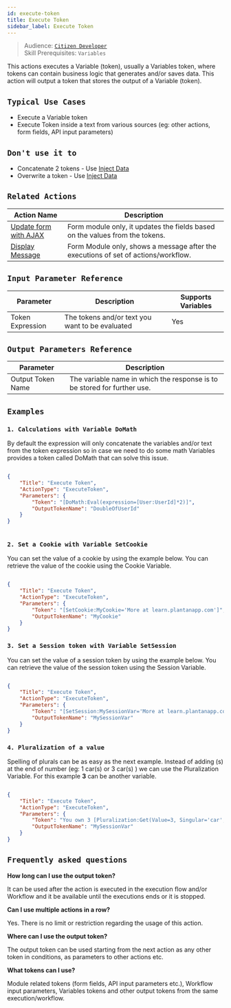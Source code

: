 ```yaml
---
id: execute-token
title: Execute Token
sidebar_label: Execute Token
---
```


> Audience: [`Citizen Developer`](/docs/audience#citizen-developers)<br/>
> Skill Prerequisites: `Variables`

This actions executes a Variable (token), usually a Variables token, where tokens can contain business logic that generates and/or saves data.
This action will output a token that stores the output of a Variable (token).

## `Typical Use Cases`

- Execute a Variable token
- Execute Token inside a text from various sources (eg: other actions, form fields, API input parameters)

## `Don't use it to`

- Concatenate 2 tokens - Use [Inject Data](/docs/Actions/inject-data.md)
- Overwrite a token - Use [Inject Data](/docs/Actions/inject-data.md)

## `Related Actions`

| Action Name                                                     | Description                                                                        |
| --------------------------------------------------------------- | ---------------------------------------------------------------------------------- |
| [Update form with AJAX](/docs/Actions/update-form-with-ajax.md) | Form module only, it updates the fields based on the values from the tokens.        |
| [Display Message](/docs/Actions/display-message.md)             | Form Module only, shows a message after the executions of set of actions/workflow. |


## `Input Parameter Reference`

| Parameter        | Description                                     | Supports Variables |
| ---------------- | ----------------------------------------------- | ------------------ |
| Token Expression | The tokens and/or text you want to be evaluated | Yes                |

## `Output Parameters Reference`

| Parameter         | Description                                                              |
| ----------------- | ------------------------------------------------------------------------ |
| Output Token Name | The variable name in which the response is to be stored for further use. |

## `Examples`

### `1. Calculations with Variable DoMath`

By default the expression will only concatenate the variables and/or text from the token expression so in case we need to do some math Variables provides a token called DoMath that can solve this issue.


```json

{
    "Title": "Execute Token",
    "ActionType": "ExecuteToken",
    "Parameters": {
        "Token": "[DoMath:Eval(expression=[User:UserId]*2)]",
        "OutputTokenName": "DoubleOfUserId"
    }
}
​
```

### `2. Set a Cookie with Variable SetCookie`

You can set the value of a cookie by using the example below. You can retrieve the value of the cookie using the Cookie Variable. 

```json

{
    "Title": "Execute Token",
    "ActionType": "ExecuteToken",
    "Parameters": {
        "Token": "[SetCookie:MyCookie='More at learn.plantanapp.com']",
        "OutputTokenName": "MyCookie"
    }
}

```

### `3. Set a Session token with Variable SetSession`

You can set the value of a session token by using the example below. You can retrieve the value of the session token using the Session Variable. 

```json

{
    "Title": "Execute Token",
    "ActionType": "ExecuteToken",
    "Parameters": {
        "Token": "[SetSession:MySessionVar='More at learn.plantanapp.com']",
        "OutputTokenName": "MySessionVar"
    }
}

```

### `4. Pluralization of a value`

Spelling of plurals can be as easy as the next example. Instead of adding (s) at the end of number (eg: 1 car(s) or 3 car(s) ) we can use the Pluralization Variable. For this example **3** can be another variable. 

```json

{
    "Title": "Execute Token",
    "ActionType": "ExecuteToken",
    "Parameters": {
        "Token": "You own 3 [Pluralization:Get(Value=3, Singular='car', Plural='cars')]",
        "OutputTokenName": "MySessionVar"
    }
}

```

## `Frequently asked questions`

**How long can I use the output token?**

It can be used after the action is executed in the execution flow and/or Workflow and it be available until the executions ends or it is stopped. 

**Can I use multiple actions in a row?**

Yes. There is no limit or restriction regarding the usage of this action.

**Where can I use the output token?**

The output token can be used starting from the next action as any other token in conditions, as parameters to other actions etc.

**What tokens can I use?**

Module related tokens (form fields, API input parameters etc.), Workflow input parameters, Variables tokens and other output tokens from the same execution/workflow.